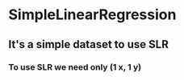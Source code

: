 # SimpleLinearRegression
## It's a simple dataset to use SLR
### To use SLR we need only (1 x, 1 y)  
